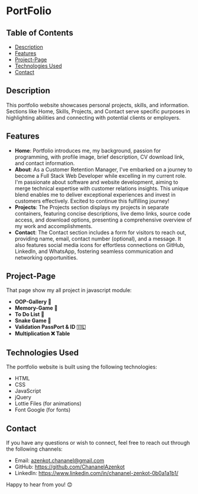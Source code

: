 # PortFolio

## Table of Contents

- [Description](#description)
- [Features](#features)
- [Project-Page](#project-page)
- [Technologies Used](#technologies-used)
- [Contact](#contact)

## Description

This portfolio website showcases personal projects, skills, and information. Sections like Home, Skills, Projects, and Contact serve specific purposes in highlighting abilities and connecting with potential clients or employers.

## Features

- **Home**: Portfolio introduces me, my background, passion for programming, with profile image, brief description, CV download link, and contact information.
- **About**: As a Customer Retention Manager, I've embarked on a journey to become a Full Stack Web Developer while excelling in my current role. I'm passionate about software and website development, aiming to merge technical expertise with customer relations insights. This unique blend enables me to deliver exceptional experiences and invest in customers effectively. Excited to continue this fulfilling journey!
- **Projects**: The Projects section displays my projects in separate containers, featuring concise descriptions, live demo links, source code access, and download options, presenting a comprehensive overview of my work and accomplishments.
- **Contact**: The Contact section includes a form for visitors to reach out, providing name, email, contact number (optional), and a message. It also features social media icons for effortless connections on GitHub, LinkedIn, and WhatsApp, fostering seamless communication and networking opportunities.

## Project-Page

That page show my all project in javascript module:

- **OOP-Gallery 🎇**
- **Memory-Game 🤯**
- **To Do List 📆**
- **Snake Game 🐍**
- **Validation PassPort & ID 🇮🇱**
- **Multiplication ❌ Table**

## Technologies Used

The portfolio website is built using the following technologies:

- HTML
- CSS
- JavaScript 
- jQuery
- Lottie Files (for animations)
- Font Google (for fonts)

## Contact

If you have any questions or wish to connect, feel free to reach out through the following channels:

- Email: azenkot.chananel@gmail.com
- GitHub: https://github.com/ChananelAzenkot
- LinkedIn: https://www.linkedin.com/in/chananel-zenkot-0b0a1a1b1/

Happy to hear from you! 😊
